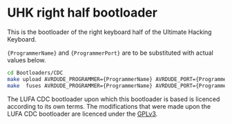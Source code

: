 UHK right half bootloader
=========================

This is the bootloader of the right keyboard half of the Ultimate Hacking Keyboard.

`{ProgrammerName}` and `{ProgrammerPort}` are to be substituted with actual values below.

```bash
cd Bootloaders/CDC
make upload AVRDUDE_PROGRAMMER={ProgrammerName} AVRDUDE_PORT={ProgrammerPort}  # Build and upload the firmware.
make  fuses AVRDUDE_PROGRAMMER={ProgrammerName} AVRDUDE_PORT={ProgrammerPort}  # Set the fuses.
```

The LUFA CDC bootloader upon which this bootloader is based is licenced according to its own terms.  The modifications that were made upon the LUFA CDC bootloader are licenced under the [GPLv3](https://www.gnu.org/copyleft/gpl.html).
